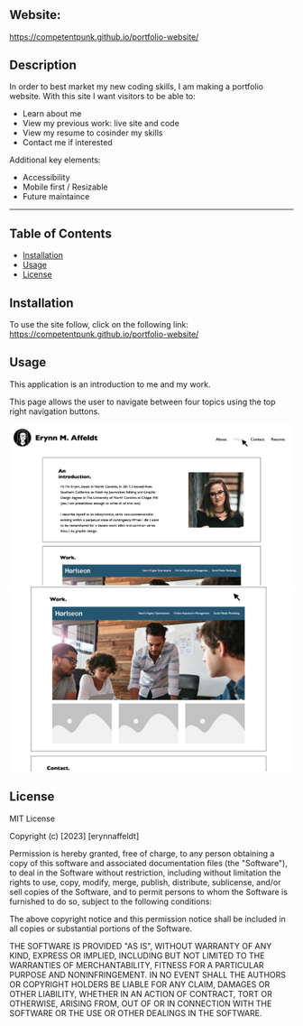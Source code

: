 # <portfolio-website>
## Website:
https://competentpunk.github.io/portfolio-website/

## Description

In order to best market my new coding skills, I am making a portfolio website.
With this site I want visitors to be able to:
- Learn about me
- View my previous work: live site and code
- View my resume to cosinder my skills
- Contact me if interested

Additional key elements:
- Accessibility
- Mobile first / Resizable
- Future maintaince

---


## Table of Contents 

- [Installation](#installation)
- [Usage](#usage)
- [License](#license)

## Installation

To use the site follow, click on the following link: 
https://competentpunk.github.io/portfolio-website/

## Usage

This application is an introduction to me and my work.

This page allows the user to navigate between four topics using the top right navigation buttons.



![Website home page screenshot](./assets/images/portfolio-example-1.png)
![Website home page screenshot](./assets/images/portfolio-example-2.png)

## License

MIT License

Copyright (c) [2023] [erynnaffeldt]

Permission is hereby granted, free of charge, to any person obtaining a copy
of this software and associated documentation files (the "Software"), to deal
in the Software without restriction, including without limitation the rights
to use, copy, modify, merge, publish, distribute, sublicense, and/or sell
copies of the Software, and to permit persons to whom the Software is
furnished to do so, subject to the following conditions:

The above copyright notice and this permission notice shall be included in all
copies or substantial portions of the Software.

THE SOFTWARE IS PROVIDED "AS IS", WITHOUT WARRANTY OF ANY KIND, EXPRESS OR
IMPLIED, INCLUDING BUT NOT LIMITED TO THE WARRANTIES OF MERCHANTABILITY,
FITNESS FOR A PARTICULAR PURPOSE AND NONINFRINGEMENT. IN NO EVENT SHALL THE
AUTHORS OR COPYRIGHT HOLDERS BE LIABLE FOR ANY CLAIM, DAMAGES OR OTHER
LIABILITY, WHETHER IN AN ACTION OF CONTRACT, TORT OR OTHERWISE, ARISING FROM,
OUT OF OR IN CONNECTION WITH THE SOFTWARE OR THE USE OR OTHER DEALINGS IN THE
SOFTWARE.